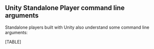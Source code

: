 Unity Standalone Player command line arguments
----------------------------------------------

Standalone players built with Unity also understand some command line arguments:

[TABLE]


